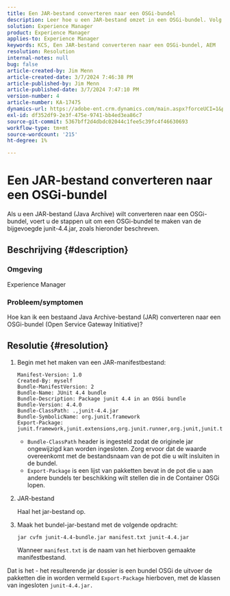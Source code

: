 ```yaml
---
title: Een JAR-bestand converteren naar een OSGi-bundel
description: Leer hoe u een JAR-bestand omzet in een OSGi-bundel. Volg het voorbeeld om een bundel OSGi van bijlage junit-4.4.jar tot stand te brengen.
solution: Experience Manager
product: Experience Manager
applies-to: Experience Manager
keywords: KCS, Een JAR-bestand converteren naar een OSGi-bundel, AEM
resolution: Resolution
internal-notes: null
bug: false
article-created-by: Jim Menn
article-created-date: 3/7/2024 7:46:38 PM
article-published-by: Jim Menn
article-published-date: 3/7/2024 7:47:10 PM
version-number: 4
article-number: KA-17475
dynamics-url: https://adobe-ent.crm.dynamics.com/main.aspx?forceUCI=1&pagetype=entityrecord&etn=knowledgearticle&id=93faf665-bbdc-ee11-904d-6045bd006268
exl-id: df352df9-2e3f-475e-9741-bb4ed3ea86c7
source-git-commit: 5367bff2d4dbdc02044c1fee5c39fc4f46630693
workflow-type: tm+mt
source-wordcount: '215'
ht-degree: 1%

---
```


# Een JAR-bestand converteren naar een OSGi-bundel


Als u een JAR-bestand (Java Archive) wilt converteren naar een OSGi-bundel, voert u de stappen uit om een OSGi-bundel te maken van de bijgevoegde junit-4.4.jar, zoals hieronder beschreven.

## Beschrijving {#description}


### <b>Omgeving</b>

Experience Manager

### <b>Probleem/symptomen</b>

Hoe kan ik een bestaand Java Archive-bestand (JAR) converteren naar een OSGi-bundel (Open Service Gateway Initiative)?


## Resolutie {#resolution}


1. Begin met het maken van een JAR-manifestbestand:


   ```
   Manifest-Version: 1.0
   Created-By: myself
   Bundle-ManifestVersion: 2
   Bundle-Name: JUnit 4.4 bundle
   Bundle-Description: Package junit 4.4 in an OSGi bundle
   Bundle-Version: 4.4.0
   Bundle-ClassPath: .,junit-4.4.jar
   Bundle-SymbolicName: org.junit.framework
   Export-Package: junit.framework,junit.extensions,org.junit.runner,org.junit,junit.textui
   ```


   - `Bundle-ClassPath` header is ingesteld zodat de originele jar ongewijzigd kan worden ingesloten. Zorg ervoor dat de waarde overeenkomt met de bestandsnaam van de pot die u wilt insluiten in de bundel.
   - `Export-Package` is een lijst van pakketten bevat in de pot die u aan andere bundels ter beschikking wilt stellen die in de Container OSGi lopen.

1. JAR-bestand

   Haal het jar-bestand op.

1. Maak het bundel-jar-bestand met de volgende opdracht:


   ```
   jar cvfm junit-4.4-bundle.jar manifest.txt junit-4.4.jar
   ```

   Wanneer `manifest.txt` is de naam van het hierboven gemaakte manifestbestand.


Dat is het - het resulterende jar dossier is een bundel OSGi de uitvoer de pakketten die in worden vermeld `Export-Package` hierboven, met de klassen van ingesloten `junit-4.4.jar.`
